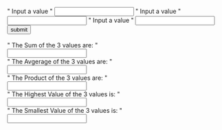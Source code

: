 
<form name="form">
  " Input a value "
  <input type="number" name="fnum1">
  " Input a value "
  <input type="number" name="fnum2">
  " Input a value "
  <input type="number" name="fnum3">
 <input type="button" value="submit" onclick="calculation()">
  <br>
  <br>
 " The Sum of the 3 values are: "
  <br>
  <input type="number" name="result1">
  <br>
 " The Avgerage of the 3 values are: " 
  <br>
  <input type="number" name="result2">
  <br>
 " The Product of the 3 values are: " 
  <br>
  <input type="number" name="result3">
  <br>
 " The Highest Value of the 3 values is: "
  <br>
  <input type="number" name="result4">
  <br>
 " The Smallest Value of the 3 values is: "
  <br>
  <input type="number" name="result5">
</form>
